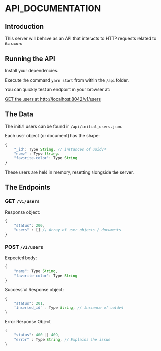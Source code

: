 # API_DOCUMENTATION

## Introduction

This server will behave as an API that interacts to HTTP requests related to its users.

## Running the API

Install your dependencies.

Execute the command `yarn start` from within the `/api` folder.

You can quickly test an endpoint in your browser at:


[GET the users at http://localhost:8042/v1/users](http://localhost:8042/v1/users)

## The Data

The initial users can be found in `/api/initial_users.json`.

Each user object (or document) has the shape:

```js
{
	"_id": Type String, // instances of uuidv4
	"name" : Type String,
	"favorite-color": Type String
}
```

These users are held in memory, resetting alongside the server.

## The Endpoints

### GET `/v1/users`

Response object:

```js
{
	"status": 200,
	"users" : [] // Array of user objects / documents
}
```

### POST `/v1/users`

Expected body:

```js
{
	"name": Type String,
	"favorite-color": Type String
}
```

Successful Response object:

```js
{
	"status": 201,
	"inserted_id" : Type String, // instance of uuidv4
}
```

Error Response Object

```js
{
	"status": 400 || 409,
	"error" : Type String, // Explains the issue
}
```